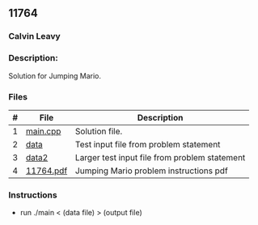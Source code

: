 ## 11764
### Calvin Leavy
### Description:

Solution for Jumping Mario.

### Files

|   #   | File                       | Description                                                |
| :---: | -------------------------- | ---------------------------------------------------------- |
|   1   | [main.cpp](./main.cpp)     | Solution file.                                             |
|   2   | [data](./data)             | Test input file from problem statement                     |
|   3   | [data2](./data2)             | Larger test input file from problem statement                     |
|   4   | [11764.pdf](./11764.pdf)     | Jumping Mario problem instructions pdf                     |

### Instructions

- run ./main < (data file) > (output file)

